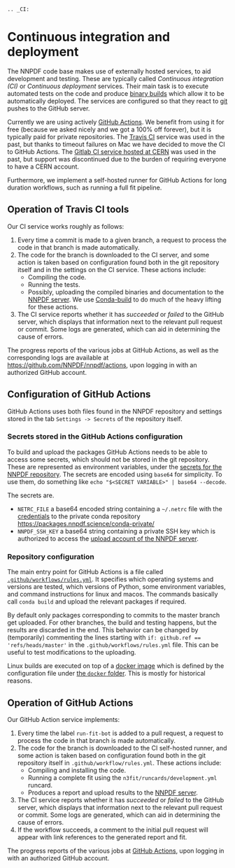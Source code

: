 ```eval_rst
.. _CI:
```
# Continuous integration and deployment

The NNPDF code base makes use of externally hosted services, to aid development
and testing. These are typically called *Continuous integration (CI)* or
*Continuous deployment* services. Their main task is to execute automated tests
on the code and produce [binary builds](conda) which allow it to be
automatically deployed. The services are configured so that they react to
[git](git) pushes to the GitHub server.

Currently we are using actively [GitHub Actions](https://help.github.com/en/actions).  We benefit
from using it for free (because we asked nicely and we got a 100% off forever), but it is typically paid for
private repositories. The [Travis CI](https://travis-ci.com/) service was used in the past, but thanks to timeout failures on Mac we have decided to move the CI to GitHub Actions. The [Gitlab CI service hosted at
CERN](https://gitlab.cern.ch/) was used in the past, but support was
discontinued due to the burden of requiring everyone to have a CERN account.

Furthermore, we implement a self-hosted runner for GitHub Actions for long duration workflows, such as running a full fit pipeline.

## Operation of Travis CI tools

Our CI service works roughly as follows:

 1. Every time a commit is made to a given branch, a request to process the
    code in that branch is made automatically.
 2. The code for the branch is downloaded to the CI server, and some action is
    taken based on configuration found both in the git repository itself and in
    the settings on the CI service. These actions include:
      * Compiling the code.
	  * Running the tests.
	  * Possibly, uploading the compiled binaries and documentation to the
	    [NNPDF server](server).
	We use [Conda-build](https://docs.conda.io/projects/conda-build/en/latest/)
	to
	do much of the heavy lifting for these actions.
 3. The CI service reports whether it has *succeeded* or *failed* to the GitHub
	server, which displays that information next to the relevant pull request or
	commit. Some logs are generated, which can aid in determining the cause of
	errors.

The progress reports of the various jobs at GitHub Actions, as well as the
corresponding logs are available at <https://github.com/NNPDF/nnpdf/actions>, upon logging in
with an authorized GitHub account.


## Configuration of GitHub Actions

GitHub Actions uses both files found in the NNPDF repository and settings stored in the tab `Settings -> Secrets` of the repository itself.

### Secrets stored in the GitHub Actions configuration

To build and upload the packages GitHub Actions needs to be able to access some
secrets, which should not be stored in the git repository. These are represented
as environment variables, under the [secrets for the NNPDF
repository](https://github.com/NNPDF/nnpdf/settings/secrets). The secrets are encoded
using `base64` for simplicity. To use
them, do something like `echo "$<SECRET VARIABLE>" | base64 --decode`.

The secrets are.

  - `NETRC_FILE` a base64 encoded string containing a `~/.netrc` file with
	the [credentials](server-access) to the private conda repository
	<https://packages.nnpdf.science/conda-private/>
  - `NNPDF_SSH_KEY` a base64 string containing a private SSH key which is
	 authorized to access the [upload account of the NNPDF server](server-access).

### Repository configuration

The main entry point for GitHub Actions is a file called
[`.github/workflows/rules.yml`](https://github.com/NNPDF/nnpdf/blob/master/.github/workflows/.rules.yml). It specifies which operating systems and versions are tested, which
versions of Python, some environment variables, and command instructions for linux and macos. The commands basically call `conda build` and upload the relevant packages if required.

By default only packages corresponding to commits to the master branch get
uploaded. For other branches, the build and testing happens, but the results are
discarded in the end. This behavior can be changed by (temporarily) commenting the lines starting with `if: github.ref == 'refs/heads/master'` in the `.github/workflows/rules.yml` file. This can be
useful to test modifications to the uploading.


Linux builds are executed on top of a [docker image](https://www.docker.com/)
which is defined by the configuration file under [the `docker`
folder](https://github.com/NNPDF/nnpdf/tree/master/docker). This is mostly for
historical reasons.

## Operation of GitHub Actions

Our GitHub Action service implements:

 1. Every time the label `run-fit-bot` is added to a pull request, a request to process the code in that branch is made automatically.
 2. The code for the branch is downloaded to the CI self-hosted runner, and some action is
    taken based on configuration found both in the git repository itself in `.github/workflow/rules.yml`. These actions include:
      * Compiling and installing the code.
	  * Running a complete fit using the `n3fit/runcards/development.yml` runcard.
      * Produces a report and upload results to the [NNPDF server](server).
 3. The CI service reports whether it has *succeeded* or *failed* to the GitHub
	server, which displays that information next to the relevant pull request or
	commit. Some logs are generated, which can aid in determining the cause of
	errors.
 4. If the workflow succeeds, a comment to the initial pull request will appear with link references to the generated report and fit.

The progress reports of the various jobs at [GitHub Actions](https://github.com/NNPDF/actions), upon logging in
with an authorized GitHub account.
